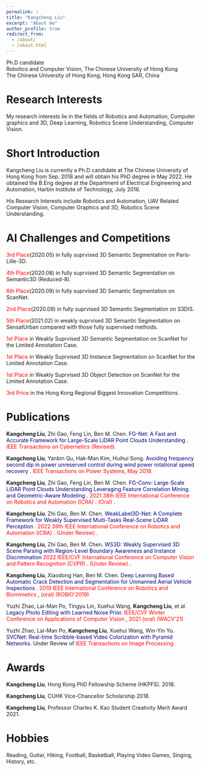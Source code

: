 ```yaml
---
permalink: /
title: "Kangcheng Liu"
excerpt: "About me"
author_profile: true
redirect_from: 
  - /about/
  - /about.html
---
```


Ph.D candidate <br>
Robotics and Computer Vision, The Chinese University of Hong Kong <br>
The Chinese University of Hong Kong, Hong Kong SAR, China

**Research Interests**
======
My research interests lie in the fields of Robotics and Automation, Computer graphics and 3D,  Deep Learning, Robotics Scene Understanding, Computer Vision. 


**Short Introduction**
======
Kangcheng Liu is currently a Ph.D candidate at The Chinese University of Hong Kong from Sep. 2018 and will obtain his PhD degree in May 2022. He obtained the B.Eng degree at the Department of Electrical Engineering and Automation, Harbin Institute of Technology, July 2018. 


His Research Interests include Robotics and Automation, UAV Related Computer Vision,  Computer Graphics and 3D,  Robotics Scene Understanding.

**AI Challenges and Competitions**
======

<font color='Red'>3rd Place</font>(2020.05) in fully suprvised 3D Semantic Segmentation on Paris-Lille-3D.   <br>

<font color='Red'>4th Place</font>(2020.08) in fully suprvised 3D Semantic Segmentation on Semantic3D (Reduced-8).   <br>

<font color='Red'>6th Place</font>(2020.09) in fully suprvised 3D Semantic Segmentation on ScanNet. <br>

<font color='Red'>2nd Place</font>(2020.09) in fully suprvised 3D Semantic Segmentation on S3DIS.  <br>

<font color='Red'>5th Place</font>(2021.02) in weakly suprvised 3D Semantic Segmentation on SensatUrban compared with those fully supervised methods. <br>

<font color='Red'>1st Place</font> in Weakly Suprvised 3D Semantic Segmentation on ScanNet for the Limited Annotation Case.  <br>

<!-- <font color='Red'>1st Place</font> in Weakly Suprvised 3D Semantic Segmentation on ScanNet for the Limited Reconstruction Case.  <br> -->

<font color='Red'>1st Place</font> in Weakly Suprvised 3D Instance Segmentation on ScanNet for the Limited Annotation Case.  <br>

<!-- <font color='Red'>1st Place</font> in Weakly Suprvised 3D Instance Segmentation on ScanNet for the Limited Reconstruction Case.   <br> -->

<font color='Red'>1st Place</font> in Weakly Suprvised 3D Object Detection on ScanNet for the Limited Annotation Case.  <br>

<!-- <font color='Red'>1st Place</font> in Weakly Suprvised 3D Object Detection on ScanNet Benchmark the Limited Reconstruction Case.  <br> -->

<font color='Red'>3rd Price</font> in the Hong Kong Regional Biggest Innovation Competitions.  <br>

Publications
======

**Kangcheng Liu**, Zhi Gao, Feng Lin, Ben M. Chen. <font color='Navy'> FG-Net: A Fast and Accurate Framework for Large-Scale LiDAR Point Clouds Understanding </font>. <font color='Red'> IEEE Transactions on Cybernetics (Revised). </font>

**Kangcheng Liu**, Yanbin Qu, Hak-Man Kim, Huihui Song. <font color='Navy'> Avoiding frequency second dip in power unreserved control during wind power rotational speed recovery </font>. <font color='Red'> IEEE Transactions on Power Systems, May 2018. </font>

**Kangcheng Liu**, Zhi Gao, Feng Lin, Ben M. Chen. <font color='Navy'> FG-Conv: Large-Scale LiDAR Point Clouds Understanding Leveraging Feature Correlation Mining and Geometric-Aware Modeling  </font>. <font color='Red'> 2021 38th IEEE International Conference on Robotics and Automation (ICRA) </font>. <font color='Red'> (Oral) </font>.

**Kangcheng Liu**, Zhi Gao, Ben M. Chen. <font color='Navy'> WeakLabel3D-Net: A Complete Framework for Weakly Supervised Multi-Tasks Real-Scene LiDAR Perception   </font>. <font color='Red'> 2022 39th IEEE International Conference on Robotics and Automation (ICRA) </font>. <font color='Red'> (Under Review) </font>.

**Kangcheng Liu**, Zhi Gao, Ben M. Chen. <font color='Navy'> WS3D: Weakly Supervised 3D Scene Parsing with Region-Level Boundary Awareness and Instance Discrimination </font> <font color='Red'> 2022 IEEE/CVF International Conference on Computer Vision and Pattern Recognition (CVPR) </font>. <font color='Red'> (Under Review) </font>.

**Kangcheng Liu**, Xiaodong Han, Ben M. Chen. <font color='Navy'> Deep Learning Based Automatic Crack Detection and Segmentation for Unmanned Aerial Vehicle Inspections  </font>. <font color='Red'> 2019 IEEE International Conference on Robotics and Biomimetics </font>, <font color='Red'> (oral) (ROBIO'2019) </font>

Yuzhi Zhao, Lai-Man Po, Tingyu Lin, Xuehui Wang, **Kangcheng Liu**, et al. <font color='Navy'> Legacy Photo Editing with Learned Noise Prior</font>. <font color='Red'> IEEE/CVF Winter Conference on Applications of Computer Vision </font>, <font color='Red'> 2021 (oral) (WACV'21) </font>

Yuzhi Zhao, Lai-Man Po, **Kangcheng Liu**, Xuehui Wang, Win-Yin Yu. <font color='Navy'> SVCNet: Real-time Scribble-based Video Colorization with Pyramid Networks</font>. Under Review of <font color='Red'> IEEE Transactions on Image Processing </font>

Awards
======

**Kangcheng Liu**,  Hong Kong PhD Fellowship Scheme (HKPFS). 2018.

**Kangcheng Liu**,  CUHK Vice-Chancellor Scholarship 2018.

**Kangcheng Liu**, Professor Charles K. Kao Student Creativity Merit Award 2021.


Hobbies
======

Reading, Guitar, Hiking, Football, Basketball, Playing Video Games, Singing, History, etc.
